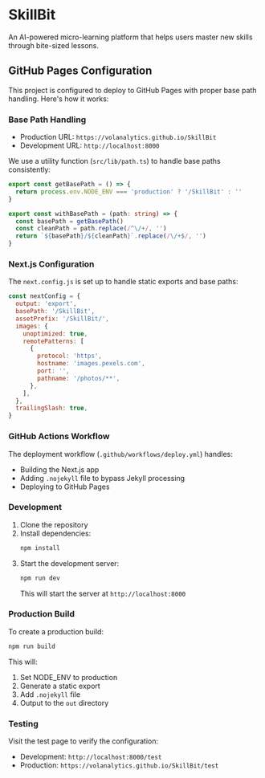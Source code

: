 # SkillBit

An AI-powered micro-learning platform that helps users master new skills through bite-sized lessons.

## GitHub Pages Configuration

This project is configured to deploy to GitHub Pages with proper base path handling. Here's how it works:

### Base Path Handling

- Production URL: `https://volanalytics.github.io/SkillBit`
- Development URL: `http://localhost:8000`

We use a utility function (`src/lib/path.ts`) to handle base paths consistently:

```typescript
export const getBasePath = () => {
  return process.env.NODE_ENV === 'production' ? '/SkillBit' : ''
}

export const withBasePath = (path: string) => {
  const basePath = getBasePath()
  const cleanPath = path.replace(/^\/+/, '')
  return `${basePath}/${cleanPath}`.replace(/\/+$/, '')
}
```

### Next.js Configuration

The `next.config.js` is set up to handle static exports and base paths:

```javascript
const nextConfig = {
  output: 'export',
  basePath: '/SkillBit',
  assetPrefix: '/SkillBit/',
  images: {
    unoptimized: true,
    remotePatterns: [
      {
        protocol: 'https',
        hostname: 'images.pexels.com',
        port: '',
        pathname: '/photos/**',
      },
    ],
  },
  trailingSlash: true,
}
```

### GitHub Actions Workflow

The deployment workflow (`.github/workflows/deploy.yml`) handles:
- Building the Next.js app
- Adding `.nojekyll` file to bypass Jekyll processing
- Deploying to GitHub Pages

### Development

1. Clone the repository
2. Install dependencies:
   ```bash
   npm install
   ```
3. Start the development server:
   ```bash
   npm run dev
   ```
   This will start the server at `http://localhost:8000`

### Production Build

To create a production build:

```bash
npm run build
```

This will:
1. Set NODE_ENV to production
2. Generate a static export
3. Add `.nojekyll` file
4. Output to the `out` directory

### Testing

Visit the test page to verify the configuration:
- Development: `http://localhost:8000/test`
- Production: `https://volanalytics.github.io/SkillBit/test`
